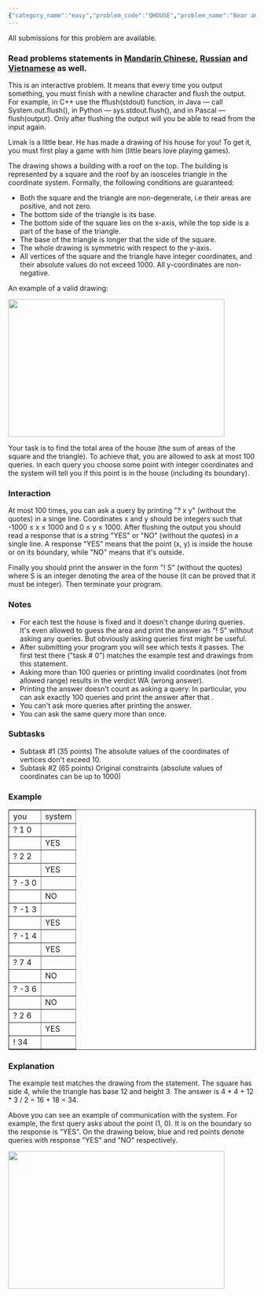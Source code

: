 ```yaml
---
{"category_name":"easy","problem_code":"QHOUSE","problem_name":"Bear and House Queries","languages_supported":{"0":"ADA","1":"ASM","2":"BASH","3":"BF","4":"C","5":"C99 strict","6":"CAML","7":"CLOJ","8":"CLPS","9":"CPP 4.3.2","10":"CPP 4.9.2","11":"CPP14","12":"CS2","13":"D","14":"ERL","15":"FORT","16":"FS","17":"GO","18":"HASK","19":"ICK","20":"ICON","21":"JAVA","22":"JS","23":"LISP clisp","24":"LISP sbcl","25":"LUA","26":"NEM","27":"NICE","28":"NODEJS","29":"PAS fpc","30":"PAS gpc","31":"PERL","32":"PERL6","33":"PHP","34":"PIKE","35":"PRLG","36":"PYPY","37":"PYTH","38":"PYTH 3.4","39":"RUBY","40":"SCALA","41":"SCM chicken","42":"SCM guile","43":"SCM qobi","44":"ST","45":"TCL","46":"TEXT","47":"WSPC"},"max_timelimit":0.5,"source_sizelimit":50000,"problem_author":"errichto","problem_tester":"errichto","date_added":"20-02-2017","tags":{"0":"binary","1":"easy","2":"errichto","3":"ltime45"},"editorial_url":"https://discuss.codechef.com/problems/QHOUSE","time":{"view_start_date":1488042300,"submit_start_date":1488042300,"visible_start_date":1488042300,"end_date":1735669800},"layout":"problem"}
---
```

<span class="solution-visible-txt">All submissions for this problem are available.</span><h3> Read problems statements in <a target="_blank" href="http://www.codechef.com/download/translated/LTIME45/mandarin/QHOUSE.pdf">Mandarin Chinese</a>, <a target="_blank" href="http://www.codechef.com/download/translated/LTIME45/russian/QHOUSE.pdf">Russian</a> and <a target="_blank" href="http://www.codechef.com/download/translated/LTIME45/vietnamese/QHOUSE.pdf">Vietnamese</a> as well.</h3>

<p>This is an interactive problem.
It means that every time you output something, you must finish with a newline character and flush the output.
For example, in C++ use the fflush(stdout) function, in Java — call System.out.flush(), in Python — sys.stdout.flush(), and in Pascal — flush(output).
Only after flushing the output will you be able to read from the input again.</p>

<p>Limak is a little bear.
He has made a drawing of his house for you!
To get it, you must first play a game with him (little bears love playing games).</p>

<p>The drawing shows a building with a roof on the top. The building is represented by a square and the roof by an isosceles triangle in the coordinate system.
Formally, the following conditions are guaranteed:</p>

<ul>
<li>Both the square and the triangle are non-degenerate, i.e their areas are positive, and not zero.</li>
<li>The bottom side of the triangle is its base.</li>
<li>The bottom side of the square lies on the x-axis, while the top side is a part of the base of the triangle.</li>
<li>The base of the triangle is longer that the side of the square.</li>
<li>The whole drawing is symmetric with respect to the y-axis.</li>
<li>All vertices of the square and the triangle have integer coordinates, and their absolute values do not exceed 1000.
All y-coordinates are non-negative.</li>
</ul>
</p>

<p>An example of a valid drawing: </p>

<img src="https://www.codechef.com/download/upload/LTIME45/1YdgYQi.png" height="280" width="440"/>

<p>
Your task is to find the total area of the house (the sum of areas of the square and the triangle).
To achieve that, you are allowed to ask at most 100 queries.
In each query you choose some point with integer coordinates and the system will tell you if this point is in the house (including its boundary).
</p>

<h3>Interaction</h3>

<p>At most 100 times, you can ask a query by printing "? x y" (without the quotes) in a singe line.
Coordinates x and y should be integers such that -1000 ≤ x ≤ 1000 and 0 ≤ y ≤ 1000.
After flushing the output you should read a response that is a string "YES" or "NO" (without the quotes) in a single line.
A response "YES" means that the point (x, y) is inside the house or on its boundary, while "NO" means that it's outside.</p>

<p>Finally you should print the answer in the form "! S" (without the quotes) where S is an integer denoting the area of the house (it can be proved that it must be integer).
Then terminate your program.</p>



<h3>Notes</h3>

<ul>
<li>For each test the house is fixed and it doesn't change during queries.
It's even allowed to guess the area and print the answer as "! S" without asking any queries.
But obviously asking queries first might be useful.</li>
<li>After submitting your program you will see which tests it passes.
The first test there ("task # 0") matches the example test and drawings from this statement.</li>
<li>Asking more than 100 queries or printing invalid coordinates (not from allowed range) results in the verdict WA (wrong answer).</li>
<li>Printing the answer doesn't count as asking a query.
In particular, you can ask exactly 100 queries and print the answer after that .</li>
<li>You can't ask more queries after printing the answer.</li>
<li>You can ask the same query more than once.</li>
</ul>



<h3>Subtasks</h3>

<ul>
<li>Subtask #1 (35 points) The absolute values of the coordinates of vertices don't exceed 10.</li>
<li>Subtask #2 (65 points) Original constraints (absolute values of coordinates can be up to 1000)</li>
</ul>



<h3>Example</h3>

<table border="1">
<tr>
<td>you</td>     <td>system</td>
</tr>

<tr>
<td>? 1 0 </td> <td></td>
</tr>
<tr>
<td></td> <td>YES</td>
</tr>

<tr>
<td>? 2 2 </td> <td></td>
</tr>
<tr>
<td></td> <td>YES</td>
</tr>

<tr>
<td>? -3 0 </td> <td></td>
</tr>
<tr>
<td></td> <td>NO</td>
</tr>

<tr>
<td>? -1 3</td> <td></td>
</tr>
<tr>
<td></td> <td>YES</td>
</tr>

<tr>
<td>? -1 4</td> <td></td>
</tr>
<tr>
<td></td> <td>YES</td>
</tr>

<tr>
<td>? 7 4</td> <td></td>
</tr>
<tr>
<td></td> <td>NO</td>
</tr>

<tr>
<td>? -3 6</td> <td></td>
</tr>
<tr>
<td></td> <td>NO</td>
</tr>



<tr>
<td>? 2 6</td> <td></td>
</tr>
<tr>
<td></td> <td>YES</td>
</tr>

<tr>
<td>! 34</td> <td></td>
</tr>
</table>

<h3>Explanation</h3>

<p>The example test matches the drawing from the statement.
The square has side 4, while the triangle has base 12 and height 3.
The answer is 4 * 4 + 12 * 3 / 2 = 16 + 18 = 34.</p>

<p>Above you can see an example of communication with the system.
For example, the first query asks about the point (1, 0).
It is on the boundary so the response is "YES".
On the drawing below, blue and red points denote queries with response "YES" and "NO" respectively. </p>

<img src="https://s3.amazonaws.com/codechef_shared/download/upload/LTIME45/QoJ5ejY.png" height="280" width="440"/>